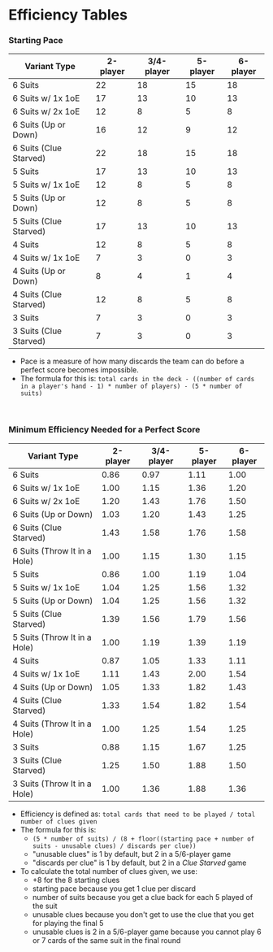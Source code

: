 # Efficiency Tables

### Starting Pace

| Variant Type           | 2-player | 3/4-player | 5-player | 6-player |
| ---------------------- | -------- | ---------- | -------- | -------- |
| 6 Suits                | 22       | 18         | 15       | 18       |
| 6 Suits w/ 1x 1oE      | 17       | 13         | 10       | 13       |
| 6 Suits w/ 2x 1oE      | 12       | 8          | 5        | 8        |
| 6 Suits (Up or Down)   | 16       | 12         | 9        | 12       |
| 6 Suits (Clue Starved) | 22       | 18         | 15       | 18       |
| 5 Suits                | 17       | 13         | 10       | 13       |
| 5 Suits w/ 1x 1oE      | 12       | 8          | 5        | 8        |
| 5 Suits (Up or Down)   | 12       | 8          | 5        | 8        |
| 5 Suits (Clue Starved) | 17       | 13         | 10       | 13       |
| 4 Suits                | 12       | 8          | 5        | 8        |
| 4 Suits w/ 1x 1oE      | 7        | 3          | 0        | 3        |
| 4 Suits (Up or Down)   | 8        | 4          | 1        | 4        |
| 4 Suits (Clue Starved) | 12       | 8          | 5        | 8        |
| 3 Suits                | 7        | 3          | 0        | 3        |
| 3 Suits (Clue Starved) | 7        | 3          | 0        | 3        |

* Pace is a measure of how many discards the team can do before a perfect score becomes impossible.
* The formula for this is: `total cards in the deck - ((number of cards in a player's hand - 1) * number of players) - (5 * number of suits)`

<br />

### Minimum Efficiency Needed for a Perfect Score

| Variant Type                 | 2-player | 3/4-player | 5-player | 6-player |
| ---------------------------- | -------- | ---------- | -------- | -------- |
| 6 Suits                      | 0.86     | 0.97       | 1.11     | 1.00     |
| 6 Suits w/ 1x 1oE            | 1.00     | 1.15       | 1.36     | 1.20     |
| 6 Suits w/ 2x 1oE            | 1.20     | 1.43       | 1.76     | 1.50     |
| 6 Suits (Up or Down)         | 1.03     | 1.20       | 1.43     | 1.25     |
| 6 Suits (Clue Starved)       | 1.43     | 1.58       | 1.76     | 1.58     |
| 6 Suits (Throw It in a Hole) | 1.00     | 1.15       | 1.30     | 1.15     |
| 5 Suits                      | 0.86     | 1.00       | 1.19     | 1.04     |
| 5 Suits w/ 1x 1oE            | 1.04     | 1.25       | 1.56     | 1.32     |
| 5 Suits (Up or Down)         | 1.04     | 1.25       | 1.56     | 1.32     |
| 5 Suits (Clue Starved)       | 1.39     | 1.56       | 1.79     | 1.56     |
| 5 Suits (Throw It in a Hole) | 1.00     | 1.19       | 1.39     | 1.19     |
| 4 Suits                      | 0.87     | 1.05       | 1.33     | 1.11     |
| 4 Suits w/ 1x 1oE            | 1.11     | 1.43       | 2.00     | 1.54     |
| 4 Suits (Up or Down)         | 1.05     | 1.33       | 1.82     | 1.43     |
| 4 Suits (Clue Starved)       | 1.33     | 1.54       | 1.82     | 1.54     |
| 4 Suits (Throw It in a Hole) | 1.00     | 1.25       | 1.54     | 1.25     |
| 3 Suits                      | 0.88     | 1.15       | 1.67     | 1.25     |
| 3 Suits (Clue Starved)       | 1.25     | 1.50       | 1.88     | 1.50     |
| 3 Suits (Throw It in a Hole) | 1.00     | 1.36       | 1.88     | 1.36     |

* Efficiency is defined as: `total cards that need to be played / total number of clues given`
* The formula for this is:
  * `(5 * number of suits) / (8 + floor((starting pace + number of suits - unusable clues) / discards per clue))`
  * "unusable clues" is 1 by default, but 2 in a 5/6-player game
  * "discards per clue" is 1 by default, but 2 in a *Clue Starved* game
* To calculate the total number of clues given, we use:
  * +8 for the 8 starting clues
  * starting pace because you get 1 clue per discard
  * number of suits because you get a clue back for each 5 played of the suit
  * unusable clues because you don't get to use the clue that you get for playing the final 5
  * unusable clues is 2 in a 5/6-player game because you cannot play 6 or 7 cards of the same suit in the final round
